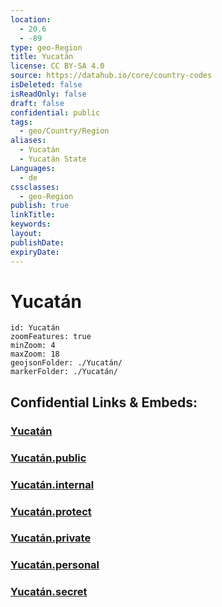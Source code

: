 ```yaml
---
location:
  - 20.6
  - -89
type: geo-Region
title: Yucatán
license: CC BY-SA 4.0
source: https://datahub.io/core/country-codes
isDeleted: false
isReadOnly: false
draft: false
confidential: public
tags:
  - geo/Country/Region
aliases:
  - Yucatán
  - Yucatán State
Languages:
  - de
cssclasses:
  - geo-Region
publish: true
linkTitle: 
keywords: 
layout: 
publishDate: 
expiryDate:
---
```


# Yucatán

```leaflet
id: Yucatán
zoomFeatures: true 
minZoom: 4 
maxZoom: 18
geojsonFolder: ./Yucatán/
markerFolder: ./Yucatán/
```


## Confidential Links & Embeds: 

### [Yucatán](/_Standards/Earth/Continent/America~Central/Mexico/States~Mexico/Yucatán.md) 

### [Yucatán.public](/_public/Earth/Continent/America~Central/Mexico/States~Mexico/Yucatán.public.md) 

### [Yucatán.internal](/_internal/Earth/Continent/America~Central/Mexico/States~Mexico/Yucatán.internal.md) 

### [Yucatán.protect](/_protect/Earth/Continent/America~Central/Mexico/States~Mexico/Yucatán.protect.md) 

### [Yucatán.private](/_private/Earth/Continent/America~Central/Mexico/States~Mexico/Yucatán.private.md) 

### [Yucatán.personal](/_personal/Earth/Continent/America~Central/Mexico/States~Mexico/Yucatán.personal.md) 

### [Yucatán.secret](/_secret/Earth/Continent/America~Central/Mexico/States~Mexico/Yucatán.secret.md)

